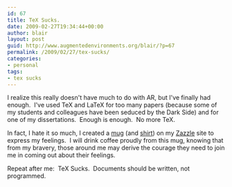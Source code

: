 ```yaml
---
id: 67
title: TeX Sucks.
date: 2009-02-27T19:34:44+00:00
author: blair
layout: post
guid: http://www.augmentedenvironments.org/blair/?p=67
permalink: /2009/02/27/tex-sucks/
categories:
- personal
tags:
- tex sucks
---
```


I realize this really doesn't have much to do with AR, but I've finally had enough.  I've used TeX and LaTeX for too many papers (because some of my students and colleagues have been seduced by the Dark Side) and for one of my dissertations.  Enough is enough.  No more TeX.  

In fact, I hate it so much, I created a [mug](http://www.zazzle.com/tex_sucks_mug-168216535829787343) (and [shirt](http://www.zazzle.com/tex_sucks_tshirt-235630926907495534)) on my [Zazzle](http://www.zazzle.com/aelatgt) site to express my feelings.  I will drink coffee proudly from this mug, knowing that from my bravery, those around me may derive the courage they need to join me in coming out about their feelings.  

Repeat after me:  TeX Sucks.  Documents should be written, not programmed.

